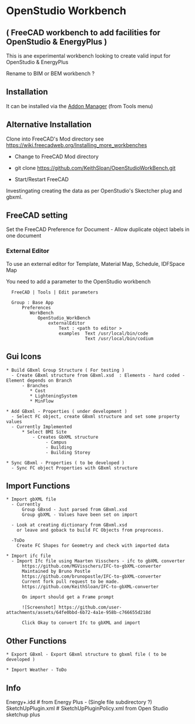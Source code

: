 # OpenStudio Workbench

## ( FreeCAD workbench to add facilities for OpenStudio & EnergyPlus )

This is ane experimental workbench looking to create valid input
for OpenStudio & EnergyPlus

Rename to BIM or BEM workbench ?

## Installation

It can be installed via the [Addon Manager](https://github.com/FreeCAD/FreeCAD-addons) (from Tools menu)


## Alternative Installation

Clone into FreeCAD's Mod directory see https://wiki.freecadweb.org/Installing_more_workbenches

   * Change to FreeCAD Mod directory
   * git clone https://github.com/KeithSloan/OpenStudioWorkBench.git

* Start/Restart FreeCAD

Investingating creating the data as per OpenStudio's Skectcher plug
and gbxml.

## FreeCAD setting
  Set the FreeCAD Preference for Document - Allow duplicate object labels in one document


### External Editor
  
   
  To use an external editor for Template, Material Map, Schedule, IDFSpace Map
  
  You need to add a parameter to the OpenStudio workbench
   
      FreeCAD | Tools | Edit parameters
  
      Group : Base App
          Preferences
             WorkBench
                OpenStudio_WorkBench
                    externalEditor 
                        Text : <path to editor > 
                        examples  Text /usr/local/bin/code
                                  Text /usr/local/bin/codium
                            

## Gui Icons

    * Build GBxml Group Structure ( For testing )
      - Create GBxml structure from GBxml.xsd  : Elements - hard coded - Element depends on Branch
          - Branches
             * Cost
             * LighteningSystem
             * MinFlow

    * Add GBxml - Properties ( under development )
      - Select FC object, create GBxml structure and set some property values
      - Currently Implemented
          * Select BMI Site
              - Creates GbXML structure
                   - Campus
                   - Building
                   - Building Storey
                   
    * Sync GBxml - Properties ( to be developed )
      - Sync FC object Properties with GBxml structure

                   
## Import Functions

    * Import gbXML file
      - Currently 
          Group GBxsd - Just parsed from GBxml.xsd
          Group gbXML - Values have been set on import

      - Look at creating dictionary from GBxml.xsd
        or leave and goback to build FC Objects from preprocess.

      -ToDo
        Create FC Shapes for Geometry and check with imported data
        
    * Import ifc file
      - Import Ifc file using Maarten Visschers - ifc to gbXML converter
          https://github.com/MGVisschers/IFC-to-gbXML-converter
          Maintained by Bruno Postle
          https://github.com/brunopostle/IFC-to-gbXML-converter
          Current fork pull request to be made.
          https://github.com/KeithSloan/IFC-to-gbXML-converter

          On import should get a Frame prompt
          
          ![Screenshot] https://github.com/user-attachments/assets/64fe0bbd-6b72-4a1e-958b-c766655d218d

          Click Okay to convert Ifc to gbXML and import        

   ## Other Functions
   
    * Export GBxml - Export GBxml structure to gbxml file ( to be developed )

    * Import Weather - ToDo

## Info

Energy+.idd         # from Energy Plus - (Single file subdirectory ?)
SketchUpPlugin.xml  # SketchUpPluginPolicy.xml from Open Studio sketchup plus
